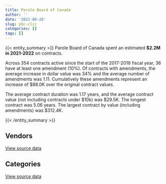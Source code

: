 ```yaml
---
title: Parole Board of Canada
author: ''
date: '2022-08-28'
slug: pbc-clcc
categories: []
tags: []
---
```


<script src="/rmarkdown-libs/htmlwidgets/htmlwidgets.js"></script>
<link href="/rmarkdown-libs/datatables-css/datatables-crosstalk.css" rel="stylesheet" />
<script src="/rmarkdown-libs/datatables-binding/datatables.js"></script>
<script src="/rmarkdown-libs/jquery/jquery-3.6.0.min.js"></script>
<link href="/rmarkdown-libs/dt-core-bootstrap/css/dataTables.bootstrap.min.css" rel="stylesheet" />
<link href="/rmarkdown-libs/dt-core-bootstrap/css/dataTables.bootstrap.extra.css" rel="stylesheet" />
<script src="/rmarkdown-libs/dt-core-bootstrap/js/jquery.dataTables.min.js"></script>
<script src="/rmarkdown-libs/dt-core-bootstrap/js/dataTables.bootstrap.min.js"></script>
<link href="/rmarkdown-libs/crosstalk/css/crosstalk.min.css" rel="stylesheet" />
<script src="/rmarkdown-libs/crosstalk/js/crosstalk.min.js"></script>
<script src="/rmarkdown-libs/htmlwidgets/htmlwidgets.js"></script>
<link href="/rmarkdown-libs/datatables-css/datatables-crosstalk.css" rel="stylesheet" />
<script src="/rmarkdown-libs/datatables-binding/datatables.js"></script>
<script src="/rmarkdown-libs/jquery/jquery-3.6.0.min.js"></script>
<link href="/rmarkdown-libs/dt-core-bootstrap/css/dataTables.bootstrap.min.css" rel="stylesheet" />
<link href="/rmarkdown-libs/dt-core-bootstrap/css/dataTables.bootstrap.extra.css" rel="stylesheet" />
<script src="/rmarkdown-libs/dt-core-bootstrap/js/jquery.dataTables.min.js"></script>
<script src="/rmarkdown-libs/dt-core-bootstrap/js/dataTables.bootstrap.min.js"></script>
<link href="/rmarkdown-libs/crosstalk/css/crosstalk.min.css" rel="stylesheet" />
<script src="/rmarkdown-libs/crosstalk/js/crosstalk.min.js"></script>

{{< entity_summary >}}
Parole Board of Canada spent an estimated **\$2.2M in 2021-2022** on contracts.

Across 354 contracts active since the start of the 2017-2018 fiscal year, 36 have at least one amendment (10%). Of contracts with amendments, the average increase in dollar value was 34% and the average number of amendments was 1.11. Cumulatively these amendments represent an increase of \$88.0K over the original contract values.

The average contract duration was 1.17 years, and the average contract value (not including contracts under \$10k) was \$29.5K. The longest contract was 5.06 years. The largest contract by value (including amendments) was \$312.4K.

{{< /entity_summary >}}

## Vendors

<div id="htmlwidget-1" style="width:100%;height:auto;" class="datatables html-widget"></div>
<script type="application/json" data-for="htmlwidget-1">{"x":{"style":"bootstrap","filter":"none","vertical":false,"data":[["<a href=\"/vendors/advanced_business_interiors/\">ADVANCED BUSINESS INTERIORS<\/a>","<a href=\"/vendors/asokan_business_interiors/\">ASOKAN BUSINESS INTERIORS<\/a>","<a href=\"/vendors/cbci_telecom/\">CBCI TELECOM<\/a>","<a href=\"/vendors/charron_human_resources/\">CHARRON HUMAN RESOURCES<\/a>","<a href=\"/vendors/dynabook_canada/\">DYNABOOK CANADA<\/a>","<a href=\"/vendors/federal_express_canada/\">FEDERAL EXPRESS CANADA<\/a>","<a href=\"/vendors/general_motors/\">GENERAL MOTORS<\/a>","<a href=\"/vendors/global_upholstery/\">GLOBAL UPHOLSTERY<\/a>","<a href=\"/vendors/haworth/\">HAWORTH<\/a>","<a href=\"/vendors/kia_canada/\">KIA CANADA<\/a>","<a href=\"/vendors/nissan_canada/\">NISSAN CANADA<\/a>","<a href=\"/vendors/purespirit_solutions/\">PURESPIRIT SOLUTIONS<\/a>","<a href=\"/vendors/rhea/\">RHEA<\/a>","<a href=\"/vendors/telecom_computer_services/\">TELECOM COMPUTER SERVICES<\/a>","<a href=\"/vendors/totem_offisource/\">TOTEM OFFISOURCE<\/a>","<a href=\"/vendors/university_of_ottawa/\">UNIVERSITY OF OTTAWA<\/a>","<a href=\"/vendors/west_wind_aviation/\">WEST WIND AVIATION<\/a>"],[24553.48,56515.37,null,null,null,null,null,23263.88,19604.32,null,27507.03,null,null,null,null,10396,null],[50262.4,24408.68,null,210.51,105994,null,null,null,null,null,null,null,12712.5,null,23036.69,87819.14,75600],[null,null,null,17682.99,167658.1,3148.27,null,null,null,null,null,null,29238.75,234475.45,null,39870.86,15750],[22645.99,null,90504.46,null,null,9076.71,71634.15,14178.68,null,38963.4,null,78785.41,null,160272.37,null,12430,null]],"container":"<table class=\"table table-striped table-hover row-border order-column display\">\n  <thead>\n    <tr>\n      <th>Vendor<\/th>\n      <th>2018-2019<\/th>\n      <th>2019-2020<\/th>\n      <th>2020-2021<\/th>\n      <th>2021-2022<\/th>\n    <\/tr>\n  <\/thead>\n<\/table>","options":{"order":[[4,"desc"]],"pageLength":10,"autoWidth":true,"columnDefs":[{"targets":1,"render":"function(data, type, row, meta) {\n    return type !== 'display' ? data : DTWidget.formatCurrency(data, \"$\", 2, 3, \",\", \".\", true, null);\n  }"},{"targets":2,"render":"function(data, type, row, meta) {\n    return type !== 'display' ? data : DTWidget.formatCurrency(data, \"$\", 2, 3, \",\", \".\", true, null);\n  }"},{"targets":3,"render":"function(data, type, row, meta) {\n    return type !== 'display' ? data : DTWidget.formatCurrency(data, \"$\", 2, 3, \",\", \".\", true, null);\n  }"},{"targets":4,"render":"function(data, type, row, meta) {\n    return type !== 'display' ? data : DTWidget.formatCurrency(data, \"$\", 2, 3, \",\", \".\", true, null);\n  }"},{"width":"16%","targets":[1,2,3,4]},{"className":"dt-right","targets":[1,2,3,4]}],"orderClasses":false}},"evals":["options.columnDefs.0.render","options.columnDefs.1.render","options.columnDefs.2.render","options.columnDefs.3.render"],"jsHooks":[]}</script>
<p class="text-right">
<a href="https://github.com/GoC-Spending/contracts-data/tree/main/data/out/departments/pbc-clcc/summary_by_fiscal_year_by_vendor.csv" class="source-data-link btn btn-link">View source data</a>
</p>

## Categories

<div id="htmlwidget-2" style="width:100%;height:auto;" class="datatables html-widget"></div>
<script type="application/json" data-for="htmlwidget-2">{"x":{"style":"bootstrap","filter":"none","vertical":false,"data":[["<a href=\"/categories/facilities_and_construction/\">Facilities and construction<\/a>","<a href=\"/categories/office_management/\">Office management<\/a>","<a href=\"/categories/professional_services/\">Professional services<\/a>","<a href=\"/categories/information_technology/\">Information technology<\/a>","<a href=\"/categories/transportation_and_logistics/\">Transportation and logistics<\/a>","<a href=\"/categories/industrial_products_and_services/\">Industrial products and services<\/a>","<a href=\"/categories/travel/\">Travel<\/a>","<a href=\"/categories/security_and_protection/\">Security and protection<\/a>","<a href=\"/categories/human_capital/\">Human capital<\/a>"],[20342.4,388148.7,570154.86,166918.55,27507.03,null,1498.28,149327.6,46309.42],[10761.56,540198.43,353315.54,416911.45,210020.36,null,80585.17,167844.1,184844.42],[25245.55,294247.03,368116.7,852737.8,147408.85,55852.96,24958.46,171416.04,48643.69],[null,276240.93,497480.34,1108126.14,156492.84,16627.95,36832.67,3312.01,151207.02]],"container":"<table class=\"table table-striped table-hover row-border order-column display\">\n  <thead>\n    <tr>\n      <th>Category<\/th>\n      <th>2018-2019<\/th>\n      <th>2019-2020<\/th>\n      <th>2020-2021<\/th>\n      <th>2021-2022<\/th>\n    <\/tr>\n  <\/thead>\n<\/table>","options":{"order":[[4,"desc"]],"dom":"t","pageLength":30,"autoWidth":true,"columnDefs":[{"targets":1,"render":"function(data, type, row, meta) {\n    return type !== 'display' ? data : DTWidget.formatCurrency(data, \"$\", 2, 3, \",\", \".\", true, null);\n  }"},{"targets":2,"render":"function(data, type, row, meta) {\n    return type !== 'display' ? data : DTWidget.formatCurrency(data, \"$\", 2, 3, \",\", \".\", true, null);\n  }"},{"targets":3,"render":"function(data, type, row, meta) {\n    return type !== 'display' ? data : DTWidget.formatCurrency(data, \"$\", 2, 3, \",\", \".\", true, null);\n  }"},{"targets":4,"render":"function(data, type, row, meta) {\n    return type !== 'display' ? data : DTWidget.formatCurrency(data, \"$\", 2, 3, \",\", \".\", true, null);\n  }"},{"width":"16%","targets":[1,2,3,4]},{"className":"dt-right","targets":[1,2,3,4]}],"orderClasses":false,"lengthMenu":[10,25,30,50,100]}},"evals":["options.columnDefs.0.render","options.columnDefs.1.render","options.columnDefs.2.render","options.columnDefs.3.render"],"jsHooks":[]}</script>
<p class="text-right">
<a href="https://github.com/GoC-Spending/contracts-data/tree/main/data/out/departments/pbc-clcc/summary_by_fiscal_year_by_category.csv" class="source-data-link btn btn-link">View source data</a>
</p>
